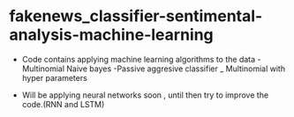 # fakenews_classifier-sentimental-analysis-machine-learning

- Code contains applying machine learning algorithms to the data
-Multinomial Naive bayes
-Passive aggresive classifier
_ Multinomial with hyper parameters


- Will be applying neural networks soon , until then try to improve the code.(RNN and LSTM)

